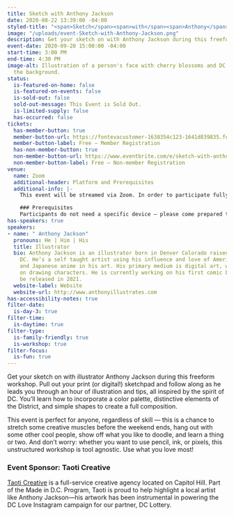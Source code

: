 ```yaml
---
title: Sketch with Anthony Jackson
date: 2020-08-22 13:39:00 -04:00
styled-title: "<span>Sketch</span><span>with</span><span>Anthony</span><span>Jackson</span>"
image: "/uploads/event-Sketch-with-Anthony-Jackson.png"
description: Get your sketch on with Anthony Jackson during this freeform workshop.
event-date: 2020-09-20 15:00:00 -04:00
start-time: 3:00 PM
end-time: 4:30 PM
image-alt: Illustration of a person's face with cherry blossoms and DC monuments in
  the background.
status:
  is-featured-on-home: false
  is-featured-on-events: false
  is-sold-out: false
  sold-out-message: This Event is Sold Out.
  is-limited-supply: false
  has-occurred: false
tickets:
  has-member-button: true
  member-button-url: https://fontevacustomer-1638354c123-1641d839835.force.com/services/oauth2/authorize?client_id=3MVG9nthuDc9owbcOq7_07W.HriOQQPWTbMkrpOla.ajDQlTHf4_uby_mhwylcX.mJBU2O2SppTiZMS0J_HJd&response_type=code&redirect_uri=https://ikit.aiga.org/ikit_national_util/ikit-national-util-sso-redirect/&state=https%3A%2F%2Fdc.aiga.org%2Fevent%2Fsketch-with-anthony-jackson%2F%3Fredirect_source%3Deventbrite_register
  member-button-label: Free — Member Registration
  has-non-member-button: true
  non-member-button-url: https://www.eventbrite.com/e/sketch-with-anthony-jackson-tickets-117854565177
  non-member-button-label: Free — Non-member Registration
venue:
  name: Zoom
  additional-header: Platform and Prerequisites
  additional-info: |-
    This event will be streamed via Zoom. In order to participate fully, attendees should plan to join on the Zoom app via their computer, tablet, or mobile device with enough bandwidth to support viewing video. In order to ensure only those who have registered for the event are able to attend — and to create space for intimate conversations — only those whose display name fully matches the name on our registration list will be admitted from the waiting room. You can find more about joining our virtual events, including how to connect, directions to troubleshoot, and information about our refund policy in our [FAQ](/faqs/).

    ### Prerequisites
    Participants do not need a specific device — please come prepared to sketch however you like, digitally or IRL! However, Anthony will be using an iPad, Apple Pencil, and Procreate to create his illustrations.
has-speakers: true
speakers:
- name: " Anthony Jackson"
  pronouns: He | Him | His
  title: Illustrator
  bio: Anthony Jackson is an illustrator born in Denver Colorado raised in Washington,
    DC. He’s a self taught artist using his influence and love of American comics
    and Japanese anime in his art. His primary medium is digital art, with a focus
    on drawing characters. He is currently working on his first comic book which will
    be released in 2021.
  website-label: Website
  website-url: http://www.anthonyillustrates.com
has-accessibility-notes: true
filter-date:
  is-day-3: true
filter-time:
  is-daytime: true
filter-type:
  is-family-friendly: true
  is-workshop: true
filter-focus:
  is-fun: true
---
```


Get your sketch on with illustrator Anthony Jackson during this freeform workshop. Pull out your print (or digital!) sketchpad and follow along as he leads you through an hour of illustration and tips, all inspired by the spirit of DC. You’ll learn how to incorporate a color palette, distinctive elements of the District, and simple shapes to create a full composition.

This event is perfect for anyone, regardless of skill — this is a chance to stretch some creative muscles before the weekend ends, hang out with some other cool people, show off what you like to doodle, and learn a thing or two. And don’t worry: whether you want to use pencil, ink, or pixels, this unstructured workshop is tool agnostic. Use what you love most!

### Event Sponsor: Taoti Creative
[Taoti Creative](https://www.taoti.com/) is a full-service creative agency located on Capitol Hill. Part of the Made in D.C. Program, Taoti is proud to help highlight a local artist like Anthony Jackson—his artwork has been instrumental in powering the DC Love Instagram campaign for our partner, DC Lottery.
